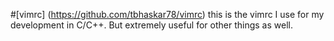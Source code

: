 #[vimrc] (https://github.com/tbhaskar78/vimrc)
this is the vimrc I use for my development in C/C++. But extremely useful for other things as well.
